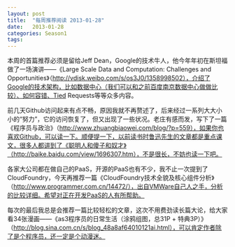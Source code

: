 ```yaml
---
layout: post
title:  "每周推荐阅读 2013-01-28"
date:   2013-01-28
categories: Season1 
tags:   
---
```


本周的首篇推荐必须是留给Jeff Dean，Google的技术牛人，他今年年初在斯坦福做了一场演讲——《Large Scale Data and Computation: Challenges and Opportunities》（http://vdisk.weibo.com/s/os3J0/1358998502），介绍了Google的技术架构，比如数据中心（我们可以和之前百度南京数据中心做做比较）、如何容错、Tied Requests等等众多内容。

前几天Github访问起来有点不畅，原因我就不再赘述了，后来经过一系列大大小小的“努力”，它的访问恢复了，但又出现了一些状况。老庄有感而发，写下了一篇《程序员与政治》（http://www.zhuangbiaowei.com/blog/?p=559），如果你也喜欢Github，可以读一下。顺便提一下，以前读书时鲁迅先生的文章都是重点课文，很多人都讲到了《聪明人和傻子和奴才》（http://baike.baidu.com/view/1696307.htm），不是很长，不妨也读一下吧。

各家大公司都在做自己的PaaS，开源的PaaS也有不少，我不止一次提到了CloudFoundry，今天再推荐一篇《CloudFoundry技术全貌及核心组件分析》（http://www.programmer.com.cn/14472/），出自VMWare自己人之手，分析的比较详细。希望对正在开发PaaS的人有所帮助。

每次的最后我总是会推荐一篇比较轻松的文章，这次不用费劲读长篇大论，给大家看34张漫画——《as3程序员的日常生活（涂鸦组图，总31P + 特典3P）》（http://blog.sina.com.cn/s/blog_48a8af64010121ai.html），可以肯定作者除了是个程序员，还一定是个动漫迷。
